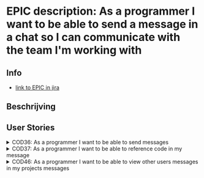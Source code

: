 # EPIC description: As a programmer I want to be able to send a message in a chat so I can communicate with the team I'm working with

## Info
* [link to EPIC in jira](https://codelaborative.atlassian.net/browse/COD-35)


## Beschrijving 
<!-- {beschrijving van {TYPE}}
> voorbeeld: As a programmer i want to be able to delete a file on the frontend.
> This should send a request with the projectId and {file Identifyer} to the backend after which the backend should look for the project with this id, 
> grab the latest version of the project out of the cache and delete the file if the project contains the {file Identifyer}. 
> Then an (succes) response shoud be returned -->


## User Stories
<details>
<summary>COD36: As a programmer I want to be able to send messages</summary>

* [User Story description](https://github.com/webbasedcode/documentation/blob/main/doc/user_stories/COD36.md)
* [Link to jira](https://codelaborative.atlassian.net/browse/COD-36)
</details>


<details>
<summary>COD37: As a programmer I want to be able to reference code in my message</summary>

* [User Story description](https://github.com/webbasedcode/documentation/blob/main/doc/user_stories/COD37.md)
* [Link to jira](https://codelaborative.atlassian.net/browse/COD-37)
</details>


<details>
<summary>COD46: As a programmer I want to be able to view other users messages in my projects messages</summary>

* [User Story description](https://github.com/webbasedcode/documentation/blob/main/doc/user_stories/COD46.md)
* [Link to jira](https://codelaborative.atlassian.net/browse/COD-46)
</details>
